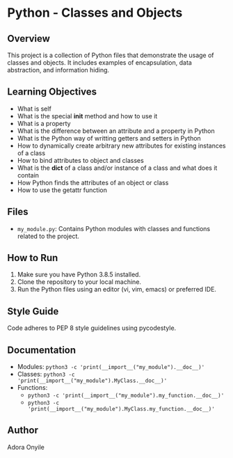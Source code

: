# Python - Classes and Objects

## Overview
This project is a collection of Python files that demonstrate the usage of classes and objects. It includes examples of encapsulation, data abstraction, and information hiding.

## Learning Objectives
- What is self
- What is the special __init__ method and how to use it
- What is a property
- What is the difference between an attribute and a property in Python
- What is the Python way of writting getters and setters in Python
- How to dynamically create arbitrary new attributes for existing instances of a class
- How to bind attributes to object and classes
- What is the __dict__ of a class and/or instance of a class and what does it contain
- How Python finds the attributes of an object or class
- How to use the getattr function

## Files
- `my_module.py`: Contains Python modules with classes and functions related to the project.

## How to Run
1. Make sure you have Python 3.8.5 installed.
2. Clone the repository to your local machine.
3. Run the Python files using an editor (vi, vim, emacs) or preferred IDE.

## Style Guide
Code adheres to PEP 8 style guidelines using pycodestyle.

## Documentation
- Modules: `python3 -c 'print(__import__("my_module").__doc__)'`
- Classes: `python3 -c 'print(__import__("my_module").MyClass.__doc__)'`
- Functions: 
  - `python3 -c 'print(__import__("my_module").my_function.__doc__)'`
  - `python3 -c 'print(__import__("my_module").MyClass.my_function.__doc__)'`

## Author
Adora Onyile
